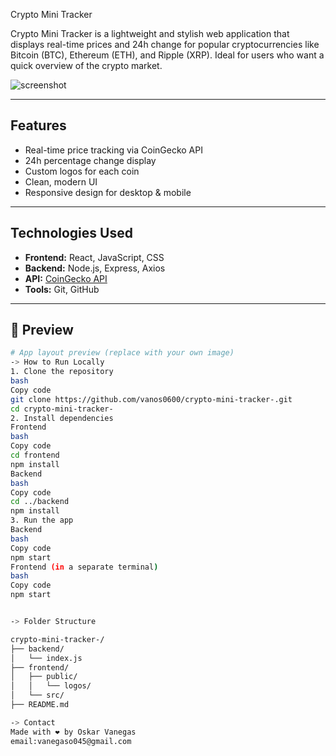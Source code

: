 Crypto Mini Tracker

Crypto Mini Tracker is a lightweight and stylish web application that displays real-time prices and 24h change for popular cryptocurrencies like Bitcoin (BTC), Ethereum (ETH), and Ripple (XRP). Ideal for users who want a quick overview of the crypto market.

![screenshot](./frontend/public/preview.png) <!-- Cambia el path si tu imagen está en otra carpeta -->

---

## Features

- Real-time price tracking via CoinGecko API
- 24h percentage change display
- Custom logos for each coin
- Clean, modern UI
- Responsive design for desktop & mobile

---

## Technologies Used

- **Frontend:** React, JavaScript, CSS
- **Backend:** Node.js, Express, Axios
- **API:** [CoinGecko API](https://www.coingecko.com/en/api)
- **Tools:** Git, GitHub

---

## 📸 Preview

```bash
# App layout preview (replace with your own image)
-> How to Run Locally
1. Clone the repository
bash
Copy code
git clone https://github.com/vanos0600/crypto-mini-tracker-.git
cd crypto-mini-tracker-
2. Install dependencies
Frontend
bash
Copy code
cd frontend
npm install
Backend
bash
Copy code
cd ../backend
npm install
3. Run the app
Backend
bash
Copy code
npm start
Frontend (in a separate terminal)
bash
Copy code
npm start


-> Folder Structure

crypto-mini-tracker-/
├── backend/
│   └── index.js
├── frontend/
│   ├── public/
│   │   └── logos/
│   └── src/
├── README.md

-> Contact
Made with ❤️ by Oskar Vanegas
email:vanegaso045@gmail.com


